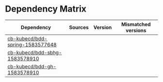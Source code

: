 # Dependency Matrix

Dependency | Sources | Version | Mismatched versions
---------- | ------- | ------- | -------------------
[cb-kubecd/bdd-spring-1583577648](https://github.com/cb-kubecd/bdd-spring-1583577648.git) |  | []() | 
[cb-kubecd/bdd-sbhg-1583578910](https://github.com/cb-kubecd/bdd-sbhg-1583578910.git) |  | []() | 
[cb-kubecd/bdd-gh-1583578910](https://github.com/cb-kubecd/bdd-gh-1583578910.git) |  | []() | 
